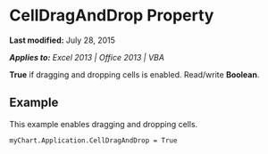
# CellDragAndDrop Property

 **Last modified:** July 28, 2015

 _**Applies to:** Excel 2013 | Office 2013 | VBA_

 **True** if dragging and dropping cells is enabled. Read/write **Boolean**.


## Example

This example enables dragging and dropping cells.


```
myChart.Application.CellDragAndDrop = True
```

